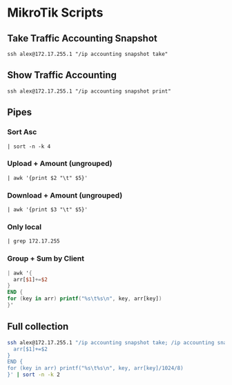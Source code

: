 # MikroTik Scripts

## Take Traffic Accounting Snapshot

`ssh alex@172.17.255.1 "/ip accounting snapshot take"`

## Show Traffic Accounting

`ssh alex@172.17.255.1 "/ip accounting snapshot print"`

## Pipes

### Sort Asc

`| sort -n -k 4`

### Upload + Amount (ungrouped)

`| awk '{print $2 "\t" $5}'`

### Download + Amount (ungrouped)

`| awk '{print $3 "\t" $5}'`

### Only local

`| grep 172.17.255`

### Group + Sum by Client

```awk
| awk '{
  arr[$1]+=$2
}
END {
for (key in arr) printf("%s\t%s\n", key, arr[key])
}'
```

## Full collection

```bash
ssh alex@172.17.255.1 "/ip accounting snapshot take; /ip accounting snapshot print" | awk '{print $2 "\t" $5}' | grep 172.17.255 | awk '{                               
  arr[$1]+=$2
}
END {
for (key in arr) printf("%s\t%s\n", key, arr[key]/1024/8)
}' | sort -n -k 2
```
